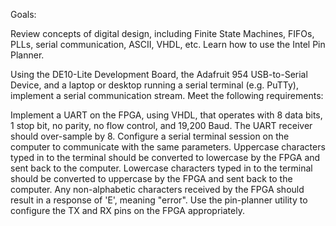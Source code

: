 Goals:

Review concepts of digital design, including Finite State Machines, FIFOs, PLLs, serial communication, ASCII, VHDL, etc.
Learn how to use the Intel Pin Planner.
 

Using the DE10-Lite Development Board, the Adafruit 954 USB-to-Serial Device, and a laptop or desktop running a serial terminal (e.g. PuTTy), implement a serial communication stream.  Meet the following requirements:

Implement a UART on the FPGA, using VHDL, that operates with 8 data bits, 1 stop bit, no parity, no flow control, and 19,200 Baud.  The UART receiver should over-sample by 8.
Configure a serial terminal session on the computer to communicate with the same parameters.
Uppercase characters typed in to the terminal should be converted to lowercase by the FPGA and sent back to the computer.
Lowercase characters typed in to the terminal should be converted to uppercase by the FPGA and sent back to the computer.
Any non-alphabetic characters received by the FPGA should result in a response of 'E', meaning "error".
Use the pin-planner utility to configure the TX and RX pins on the FPGA appropriately.